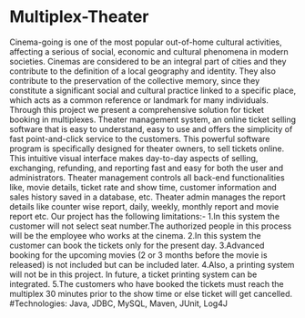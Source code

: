 # Multiplex-Theater
Cinema-going is one of the most popular out-of-home cultural activities, affecting a serious of social, economic and cultural phenomena in modern societies. 
Cinemas are considered to be an integral part of cities and they contribute to the definition of a local geography and identity. 
They also contribute to the preservation of the collective memory, since they constitute a significant social and cultural practice linked to a specific place, which    acts as a common reference or landmark for many individuals. 
Through this project we present a comprehensive solution for ticket booking in multiplexes. 
Theater management system, an online ticket selling software that is easy to understand, easy to use and offers the simplicity of fast point-and-click service to the customers.
This powerful software program is specifically designed for theater owners, to sell tickets online. 
This intuitive visual interface makes day-to-day aspects of selling, exchanging, refunding, and reporting fast and easy for both the user and administrators. 
Theater management controls all back-end functionalities like, movie details, ticket rate and show time, customer information and sales history saved in a database, etc. 
Theater admin manages the report details like counter wise report, daily, weekly, monthly report and movie report etc. 
Our project has the following limitations:- 
1.In this system the customer will not select seat number.The authorized people in this process will be the employee who works at the cinema. 
2.In this system the customer can book the tickets only for the present day.
3.Advanced booking for the upcoming movies (2 or 3 months before the movie is released) is not included but can be included later. 
4.Also, a printing system will not be in this project. In future, a ticket printing system can be integrated. 
5.The customers who have booked the tickets must reach the multiplex 30 minutes prior to the show time or else ticket will get cancelled.
#Technologies:
 Java, JDBC, MySQL, Maven, JUnit, Log4J
